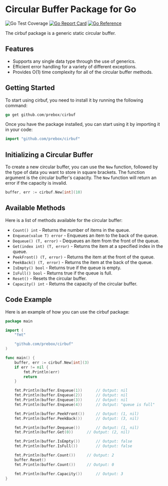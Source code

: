 # Circular Buffer Package for Go
![Go Test Coverage](https://img.shields.io/badge/coverage-100%25-brightgreen)
[![Go Report Card](https://goreportcard.com/badge/github.com/prebox/cirbuf)](https://goreportcard.com/report/github.com/prebox/cirbuf)
[![Go Reference](https://pkg.go.dev/badge/github.com/prebox/cirbuf.svg)](https://pkg.go.dev/github.com/prebox/cirbuf)

The cirbuf package is a generic static circular buffer.
## Features
* Supports any single data type through the use of generics.
* Efficient error handling for a variety of different exceptions.
* Provides O(1) time complexity for all of the circular buffer methods.
## Getting Started
To start using cirbuf, you need to install it by running the following command:
```go
go get github.com/prebox/cirbuf
```
Once you have the package installed, you can start using it by importing it in your code:
```go
import "github.com/prebox/cirbuf"
```
## Initializing a Circular Buffer
To create a new circular buffer, you can use the `New` function, followed by the type of data you want to store in square brackets. The function argument is the circular buffer's capacity. The `New` function will return an error if the capacity is invalid.
```go
buffer, err := cirbuf.New[int](10)
```
## Available Methods
Here is a list of methods available for the circular buffer:
* `Count() int` - Returns the number of items in the queue.
* `Enqueue(value T) error` - Enqueues an item to the back of the queue.
* `Dequeue() (T, error)` - Dequeues an item from the front of the queue.
* `Get(index int) (T, error)` - Returns the item at a specified index in the queue.
* `PeekFront() (T, error)` - Returns the item at the front of the queue.
* `PeekBack() (T, error)` - Returns the item at the back of the queue.
* `IsEmpty() bool` - Returns true if the queue is empty.
* `IsFull() bool` - Returns true if the queue is full.
* `Reset()` - Resets the circular buffer.
* `Capacity() int` - Returns the capacity of the circular buffer.
## Code Example
Here is an example of how you can use the cirbuf package:  
```go
package main

import (
	"fmt"

	"github.com/prebox/cirbuf"
)

func main() {
	buffer, err := cirbuf.New[int](3)
	if err != nil {
		fmt.Println(err)
		return
	}

	fmt.Println(buffer.Enqueue(1))		// Output: nil
	fmt.Println(buffer.Enqueue(2))		// Output: nil
	fmt.Println(buffer.Enqueue(3))		// Output: nil
	fmt.Println(buffer.Enqueue(4))		// Output: "queue is full"

	fmt.Println(buffer.PeekFront())		// Output: (1, nil)
	fmt.Println(buffer.PeekBack())		// Output: (3, nil)

	fmt.Println(buffer.Dequeue())		// Output: (1, nil)
	fmt.Println(buffer.Get(0))		// Output: (2, nil)

	fmt.Println(buffer.IsEmpty())		// Output: false
	fmt.Println(buffer.IsFull())		// Output: false

	fmt.Println(buffer.Count())		// Output: 2
	buffer.Reset()
	fmt.Println(buffer.Count())		// Output: 0

	fmt.Println(buffer.Capacity())		// Output: 3
}
```
